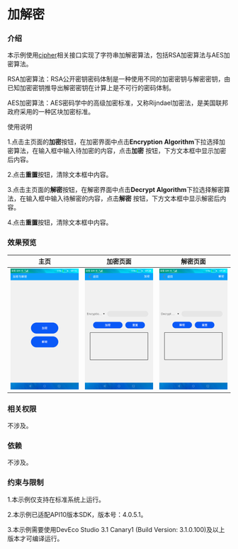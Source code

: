 # 加解密

### 介绍

本示例使用[cipher](https://gitee.com/openharmony/docs/blob/master/zh-cn/application-dev/reference/apis/js-apis-system-cipher.md)相关接口实现了字符串加解密算法，包括RSA加密算法与AES加密算法。

RSA加密算法：RSA公开密钥密码体制是一种使用不同的加密密钥与解密密钥，由已知加密密钥推导出解密密钥在计算上是不可行的密码体制。

AES加密算法：AES密码学中的高级加密标准，又称Rijndael加密法，是美国联邦政府采用的一种区块加密标准。

使用说明

1.点击主页面的**加密**按钮，在加密界面中点击**Encryption Algorithm**下拉选择加密算法，在输入框中输入待加密的内容，点击**加密**
按钮，下方文本框中显示加密后内容。

2.点击**重置**按钮，清除文本框中内容。

3.点击主页面的**解密**按钮，在解密界面中点击**Decrypt Algorithm**下拉选择解密算法，在输入框中输入待解密的内容，点击**解密**
按钮，下方文本框中显示解密后内容。

4.点击**重置**按钮，清除文本框中内容。

### 效果预览

|主页|加密页面|解密页面|
|--------------------------------|--------------------------------|--------------------------------|
|![](screenshots/device/index.png)| ![](screenshots/device/encryption.png) |![](screenshots/device/decrypt.png)|

### 相关权限

不涉及。

### 依赖

不涉及。

### 约束与限制

1.本示例仅支持在标准系统上运行。

2.本示例已适配API10版本SDK，版本号：4.0.5.1。

3.本示例需要使用DevEco Studio 3.1 Canary1 (Build Version: 3.1.0.100)及以上版本才可编译运行。

